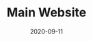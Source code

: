 ---
title: Main Website
description: IED is a design institute located in Italy, Spain, Brazil and China. Up to now, it has had over +100K students. I participated in the restyling of the main site, which will be published in 2021.
client: IED
skills:
  - Product Design
  - User Interface
  - User Experience
  - Interaction Design
platform: Web
date: 2020-09-11
finished: false
permalink: false
thumbnail: src/static/work/ied-main-website.jpg
---
